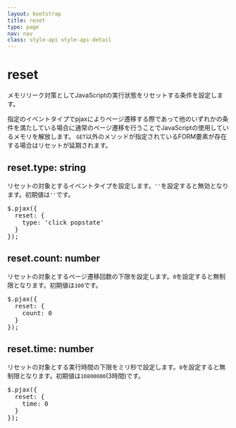 ```yaml
---
layout: bootstrap
title: reset
type: page
nav: nav
class: style-api style-api-detail
---
```


# reset
メモリリーク対策としてJavaScriptの実行状態をリセットする条件を設定します。

指定のイベントタイプでpjaxによりページ遷移する際であって他のいずれかの条件を満たしている場合に通常のページ遷移を行うことでJavaScriptの使用しているメモリを解放します。
`GET`以外のメソッドが指定されているFORM要素が存在する場合はリセットが延期されます。

## reset.type: string
リセットの対象とするイベントタイプを設定します。`''`を設定すると無効となります。初期値は`''`です。

<pre class="sh brush: js;">
$.pjax({
  reset: {
    type: 'click popstate'
  }
});
</pre>

## reset.count: number
リセットの対象とするページ遷移回数の下限を設定します。`0`を設定すると無制限となります。初期値は`100`です。

<pre class="sh brush: js;">
$.pjax({
  reset: {
    count: 0
  }
});
</pre>

## reset.time: number
リセットの対象とする実行時間の下限をミリ秒で設定します。`0`を設定すると無制限となります。初期値は`10800000`(3時間)です。

<pre class="sh brush: js;">
$.pjax({
  reset: {
    time: 0
  }
});
</pre>
